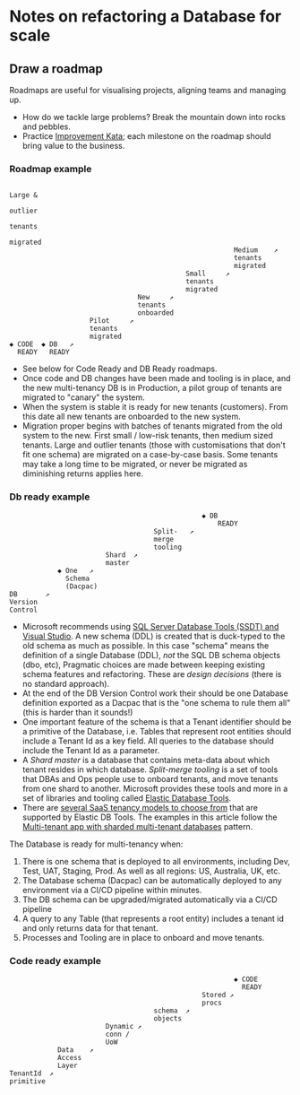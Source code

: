 # Notes on refactoring a Database for scale

## Draw a roadmap

Roadmaps are useful for visualising projects, aligning teams and managing up.

* How do we tackle large problems? Break the mountain down into rocks and pebbles.
* Practice [Improvement Kata](https://www.lean.org/Workshops/WorkshopDescription.cfm?WorkshopId=68); 
  each milestone on the roadmap should bring value to the business.

### Roadmap example

                                                                        Large &
                                                                        outlier
                                                                        tenants
                                                                        migrated
                                                            Medium    ↗
                                                            tenants
                                                            migrated                                
                                                Small     ↗
                                                tenants
                                                migrated                                
                                    New     ↗
                                    tenants
                                    onboarded
                        Pilot     ↗
                        tenants
                        migrated
    ◆ CODE  ◆ DB   ↗
      READY   READY

* See below for Code Ready and DB Ready roadmaps.
* Once code and DB changes have been made and tooling is in place, and the new multi-tenancy DB is in
  Production, a pilot group of tenants are migrated to "canary" the system. 
* When the system is stable it is ready for new tenants (customers). From this date all new tenants
  are onboarded to the new system.
* Migration proper begins with batches of tenants migrated from the old system to the new. First small
  / low-risk tenants, then medium sized tenants. Large and outlier tenants (those with customisations
  that don't fit one schema) are migrated on a case-by-case basis. Some tenants may take a long time
  to be migrated, or never be migrated as diminishing returns applies here.

### Db ready example

                                                    ◆ DB
                                                        READY
                                        Split-   ↗
                                        merge
                                        tooling
                            Shard  ↗
                            master
                ◆ One   ↗
                  Schema
                  (Dacpac)
    DB       ↗   
    Version 
    Control

* Microsoft recommends using [SQL Server Database Tools (SSDT) and Visual Studio](https://visualstudio.microsoft.com/vs/features/ssdt/). 
  A new schema (DDL) 
  is created that is duck-typed to the old schema as much as possible. In this case "schema" means the
  definition of a single Database (DDL), _not_ the SQL DB schema objects (dbo, etc), Pragmatic choices are made between
  keeping existing schema features and refactoring. These are _design decisions_ (there is no standard 
  approach).
* At the end of the DB Version Control work their should be one Database definition exported as a Dacpac
  that is the "one schema to rule them all" (this is harder than it sounds!)
* One important feature of the schema is that a Tenant identifier should be a primitive of the Database,
  i.e. Tables that represent root entities should include a Tenant Id as a key field. All queries to
  the database should include the Tenant Id as a parameter.
* A *Shard master* is a database that contains meta-data about which tenant resides in which database.
  _Split-merge tooling_ is a set of tools that DBAs and Ops people use to onboard tenants, and move
  tenants from one shard to another. Microsoft provides these tools and more in a set of libraries and
  tooling called [Elastic Database Tools](https://docs.microsoft.com/en-us/azure/sql-database/sql-database-elastic-scale-introduction).
* There are [several SaaS tenancy models to choose from](https://docs.microsoft.com/en-us/azure/sql-database/saas-tenancy-app-design-patterns)
  that are supported by Elastic DB Tools. The examples in this article follow the [Multi-tenant app
  with sharded multi-tenant databases](https://docs.microsoft.com/en-us/azure/sql-database/saas-tenancy-app-design-patterns#g-multi-tenant-app-with-sharded-multi-tenant-databases)
  pattern.

The Database is ready for multi-tenancy when:

1. There is one schema that is deployed to all environments, including Dev, Test, UAT, Staging, Prod.
   As well as all regions: US, Australia, UK, etc.
1. The Database schema (Dacpac) can be automatically deployed to any environment via a CI/CD pipeline
   within minutes.
1. The DB schema can be upgraded/migrated automatically via a CI/CD pipeline
1. A query to any Table (that represents a root entity) includes a tenant id and only returns data for
   that tenant.
1. Processes and Tooling are in place to onboard and move tenants.

### Code ready example

                                                            ◆ CODE
                                                              READY
                                                    Stored ↗
                                                    procs  
                                        schema  ↗
                                        objects 
                            Dynamic ↗
                            conn /
                            UoW
                Data    ↗
                Access
                Layer
    TenantId  ↗
    primitive

